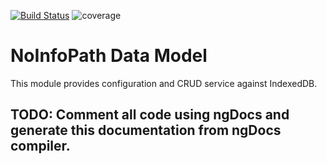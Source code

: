 [![Build Status](http://192.168.254.99:8081/job/noinfopath-data/badge/icon)](http://192.168.254.99:8081/job/noinfopath-data)
![coverage](http://192.168.254.99:8082/jenkins/c/http/192.168.254.99:8081/job/noinfopath-data)

# NoInfoPath Data Model
This module provides configuration and CRUD service against IndexedDB.

## TODO: Comment all code using ngDocs and generate this documentation from ngDocs compiler.